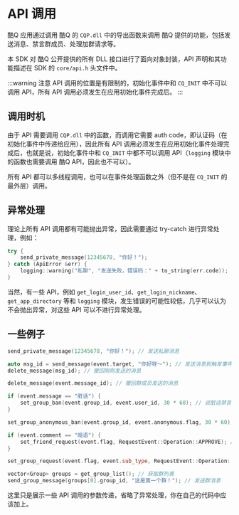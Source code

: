 # API 调用

酷Q 应用通过调用 酷Q 的 `CQP.dll` 中的导出函数来调用 酷Q 提供的功能，包括发送消息、禁言群成员、处理加群请求等。

本 SDK 对 酷Q 公开提供的所有 DLL 接口进行了面向对象封装，API 声明和其功能描述在 SDK 的 `core/api.h` 头文件中。

:::warning 注意
API 调用的位置是有限制的，初始化事件中和 `CQ_INIT` 中不可以调用 API，所有 API 调用必须发生在应用初始化事件完成后。
:::

## 调用时机

由于 API 需要调用 `CQP.dll` 中的函数，而调用它需要 auth code，即认证码（在初始化事件中传递给应用），因此所有 API 调用必须发生在应用初始化事件处理完成后，也就是说，初始化事件中和 `CQ_INIT` 中都不可以调用 API（`logging` 模块中的函数也需要调用 酷Q API，因此也不可以）。

所有 API 都可以多线程调用，也可以在事件处理函数之外（但不是在 `CQ_INIT` 的最外层）调用。

## 异常处理

理论上所有 API 调用都有可能抛出异常，因此需要通过 try-catch 进行异常处理，例如：

```cpp
try {
    send_private_message(12345678, "你好！");
} catch (ApiError &err) {
    logging::warning("私聊", "发送失败，错误码：" + to_string(err.code));
}
```

当然，有一些 API，例如 `get_login_user_id`、`get_login_nickname`、`get_app_directory` 等和 `logging` 模块，发生错误的可能性较低，几乎可以认为不会抛出异常，对这些 API 可以不进行异常处理。

## 一些例子

```cpp
send_private_message(12345678, "你好！"); // 发送私聊消息

auto msg_id = send_message(event.target, "你好呀～"); // 发送消息到触发事件的主体
delete_message(msg_id); // 撤回刚刚发送的消息

delete_message(event.message_id); // 撤回群成员发送的消息

if (event.message == "脏话") {
    set_group_ban(event.group_id, event.user_id, 30 * 60); // 说脏话禁言 30 分钟
}

set_group_anonymous_ban(event.group_id, event.anonymous.flag, 30 * 60); // 禁言匿名用户 30 分钟

if (event.comment == "暗语") {
    set_friend_request(event.flag, RequestEvent::Operation::APPROVE); // 同意好友请求
}

set_group_request(event.flag, event.sub_type, RequestEvent::Operation::REJECT, "我不同意～"); // 拒绝群请求

vector<Group> groups = get_group_list(); // 获取群列表
send_group_message(groups[0].group_id, "这是第一个群！"); // 发送群消息
```

这里只是展示一些 API 调用的参数传递，省略了异常处理，你在自己的代码中应该加上。
